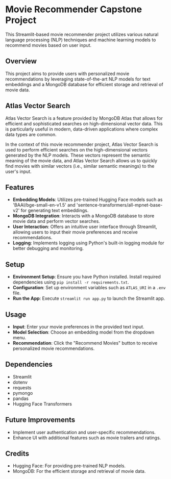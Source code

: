 # Movie Recommender Capstone Project

This Streamlit-based movie recommender project utilizes various natural language processing (NLP) techniques and machine learning models to recommend movies based on user input.

## Overview

This project aims to provide users with personalized movie recommendations by leveraging state-of-the-art NLP models for text embeddings and a MongoDB database for efficient storage and retrieval of movie data.

## Atlas Vector Search

Atlas Vector Search is a feature provided by MongoDB Atlas that allows for efficient and sophisticated searches on high-dimensional vector data. This is particularly useful in modern, data-driven applications where complex data types are common.

In the context of this movie recommender project, Atlas Vector Search is used to perform efficient searches on the high-dimensional vectors generated by the NLP models. These vectors represent the semantic meaning of the movie data, and Atlas Vector Search allows us to quickly find movies with similar vectors (i.e., similar semantic meanings) to the user's input.

## Features

- **Embedding Models**: Utilizes pre-trained Hugging Face models such as 'BAAI/bge-small-en-v1.5' and 'sentence-transformers/all-mpnet-base-v2' for generating text embeddings.
- **MongoDB Integration**: Interacts with a MongoDB database to store movie data and perform vector searches.
- **User Interaction**: Offers an intuitive user interface through Streamlit, allowing users to input their movie preferences and receive recommendations.
- **Logging**: Implements logging using Python's built-in logging module for better debugging and monitoring.

## Setup

- **Environment Setup**: Ensure you have Python installed. Install required dependencies using `pip install -r requirements.txt`.
- **Configuration**: Set up environment variables such as `ATLAS_URI` in a `.env` file.
- **Run the App**: Execute `streamlit run app.py` to launch the Streamlit app.

## Usage

- **Input**: Enter your movie preferences in the provided text input.
- **Model Selection**: Choose an embedding model from the dropdown menu.
- **Recommendation**: Click the "Recommend Movies" button to receive personalized movie recommendations.

## Dependencies

- Streamlit
- dotenv
- requests
- pymongo
- pandas
- Hugging Face Transformers

## Future Improvements

- Implement user authentication and user-specific recommendations.
- Enhance UI with additional features such as movie trailers and ratings.

## Credits

- Hugging Face: For providing pre-trained NLP models.
- MongoDB: For the efficient storage and retrieval of movie data.